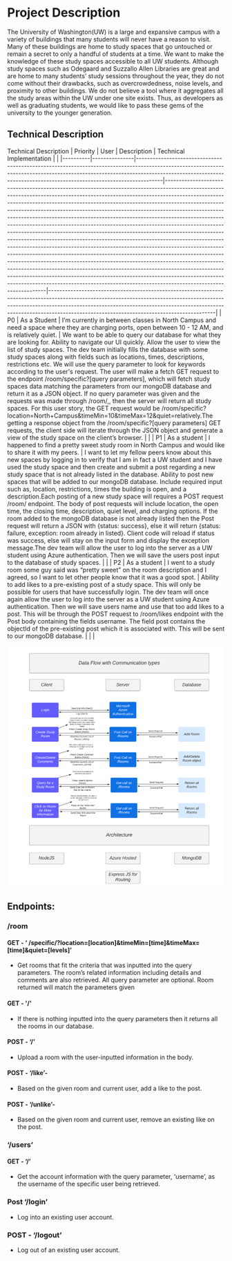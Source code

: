 # Project Description
The University of Washington(UW) is a large and expansive campus with a variety of buildings that many students will never have a reason to visit. Many of these buildings are home to study spaces that go untouched or remain a secret to only a handful of students at a time. We want to make the knowledge of these study spaces accessible to all UW students. Although study spaces such as Odegaard and Suzzallo Allen Libraries are great and are home to many students’ study sessions throughout the year, they do not come without their drawbacks, such as overcrowdedness, noise levels, and proximity to other buildings. We do not believe a tool where it aggregates all the study areas within the UW under one site exists. Thus, as developers as well as graduating students, we would like to pass these gems of the university to the younger generation.
## Technical Description

Technical Description
| Priority | User          | Description                                                                                                                                                                                                                                       | Technical Implementation                                                                                                                                                                                                                                                                                                                                                                                                                                                                                                                                                                                                                                                                                                                                                                                                                                                                                                                                                                                                                                                                                                                                              |                                                                                                                                                                                                                                                                                                      |
|----------|---------------|---------------------------------------------------------------------------------------------------------------------------------------------------------------------------------------------------------------------------------------------------|-----------------------------------------------------------------------------------------------------------------------------------------------------------------------------------------------------------------------------------------------------------------------------------------------------------------------------------------------------------------------------------------------------------------------------------------------------------------------------------------------------------------------------------------------------------------------------------------------------------------------------------------------------------------------------------------------------------------------------------------------------------------------------------------------------------------------------------------------------------------------------------------------------------------------------------------------------------------------------------------------------------------------------------------------------------------------------------------------------------------------------------------------------------------------|------------------------------------------------------------------------------------------------------------------------------------------------------------------------------------------------------------------------------------------------------------------------------------------------------|
| P0       | As a Student  | I’m currently in between classes in North Campus and need a space where they are charging ports, open between 10 - 12 AM, and is relatively quiet.                                                                                                | We want to be able to query our database for what they are looking for. Ability to navigate our UI quickly. Allow the user to view the list of study spaces. The dev team initially fills the database with some study spaces along with fields such as locations, times, descriptions, restrictions etc. We will use the query parameter to look for keywords according to the user's request. The user will make a fetch GET request to the endpoint /room/specific?[query parameters], which will fetch study spaces data matching the parameters from our mongoDB database and return it as a JSON object. If no query parameter was given and the requests was made through /room/,, then the server will return all study spaces. For this user story, the GET request would be /room/specific?location=North+Campus&timeMin=10&timeMax=12&quiet=relatively.The getting a response object from the /room/specific?[query parameters] GET requests, the client side will iterate through the JSON object and generate a view of the study space on the client’s browser.                                     |                                                                                                                                                                                                                                                                                                      |
| P1       | As a student  | I happened to find a pretty sweet study room in North Campus and would like to share it with my peers.                                                                                                                                            | I want to let my fellow peers know about this new spaces by logging in to verify that I am in fact a UW student and I have used the study space and then create and submit a post regarding a new study space that is not already listed in the database. Ability to post new spaces that will be added to our mongoDB database. Include required input such as, location, restrictions, times the building is open, and a description.Each posting of a new study space will requires a POST request /room/ endpoint. The body of post requests will include location, the open time, the closing time, description, quiet level, and charging options. If the room added to the mongoDB database is not already listed then the Post request will return a JSON with {status: success}, else it will return {status: failure, exception: room already in listed}. Client code will reload if status was success, else will stay on the input form and display the exception message.The dev team will allow the user to log into the server as a UW student using Azure authentication. Then we will save the users post input to the database of study spaces.                                     |                                                                                                                                                                                                                                                                                                      |
| P2       | As a student  | I went to a study room some guy said was “pretty sweet” on the room description and I agreed, so I want to let other people know that it was a good spot. | Ability to add likes to a pre-existing post of a study space. This will only be possible for users that have successfully login. The dev team will once again allow the user to log into the server as a UW student using Azure authentication. Then we will save users name and use that too add likes to a post. This will be through the POST request to /room/likes endpoint with the Post body containing the fields username. The field post contains the objectId of the pre-existing post which it is associated with. This will be sent to our mongoDB database. |                                                                                                                                                                                                                                                                                                                                                                                                                                                                                                                                                                                                                                                                                |                                                                                                                                                                                                                                                                                                      |

![architecture diagram](imgs/Critical-to-quality%20tree.png)

## Endpoints:
### /room
#### GET - ‘ /specific/?location=[location]&timeMin=[time]&timeMax=[time]&quiet=[levels]’
  - Get rooms that fit the criteria that was inputted into the query parameters. The room’s related information including  details and comments are also retrieved. All query parameter are optional. Room returned will match the parameters given
#### GET - '/'
  - If there is nothing inputted into the query parameters then it returns all the rooms in our database.
#### POST - ‘/’
- Upload a room with the user-inputted information in the body.
#### POST - ‘/like’-
- Based on the given room and current user, add a like to the post.
#### POST - ‘/unlike’-
- Based on the given room and current user, remove an existing like on the post.
### ‘/users’
#### GET - ‘/’
- Get the account information with the query parameter, ‘username’, as the username of the specific user being retrieved.
### Post ‘/login’
- Log into an existing user account.
### POST - ‘/logout’
- Log out of an existing user account.

